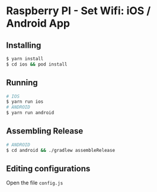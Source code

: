 # Raspberry PI - Set Wifi: iOS / Android App

## Installing

```bash
$ yarn install
$ cd ios && pod install
```

## Running
```bash
# IOS
$ yarn run ios
# ANDROID
$ yarn run android
```

## Assembling Release
```bash
# ANDROID
$ cd android && ./gradlew assembleRelease
```

## Editing configurations
Open the file `config.js`